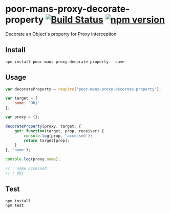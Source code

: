 # poor-mans-proxy-decorate-property [![Build Status](https://travis-ci.org/bealearts/poor-mans-proxy-decorate-property.svg)](https://travis-ci.org/bealearts/poor-mans-proxy-decorate-property) [![npm version](https://badge.fury.io/js/poor-mans-proxy-decorate-property.svg)](http://badge.fury.io/js/poor-mans-proxy-decorate-property)

Decorate an Object's property for Proxy interception


## Install
```shell
npm install poor-mans-proxy-decorate-property --save
```


## Usage
```js
var decorateProperty = require('poor-mans-proxy-decorate-property');

var target = {
	name: 'Obj'
};

var proxy = {};

decorateProperty(proxy, target, {
	get: function(target, prop, receiver) {
		console.log(prop, 'accessed');
		return target[prop];
	}
}, 'name');

console.log(proxy.name);

// : name accessed
// : Obj

```

## Test

```shell
npm install
npm test
```
